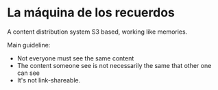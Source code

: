 # La máquina de los recuerdos
A content distribution system S3 based, working like memories. 

Main guideline:
- Not everyone must see the same content
- The content someone see is not necessarily the same that other one can see
- It's not link-shareable.

